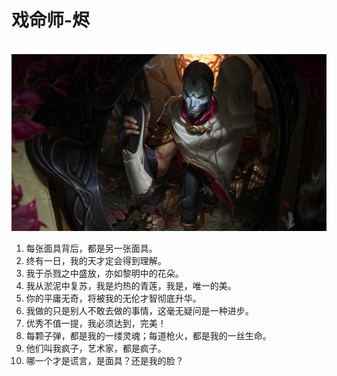 # 戏命师-烬

<br/>
<img src='./imgs/jhin.png' width=600px>

1. 每张面具背后，都是另一张面具。
2. 终有一日，我的天才定会得到理解。
3. 我于杀戮之中盛放，亦如黎明中的花朵。
4. 我从淤泥中复苏，我是灼热的青莲，我是，唯一的美。
5. 你的平庸无奇，将被我的无伦才智彻底升华。
6. 我做的只是别人不敢去做的事情，这毫无疑问是一种进步。
7. 优秀不值一提，我必须达到，完美！
8. 每颗子弹，都是我的一缕灵魂；每道枪火，都是我的一丝生命。
9. 他们叫我疯子，艺术家，都是疯子。
10. 哪一个才是谎言，是面具？还是我的脸？